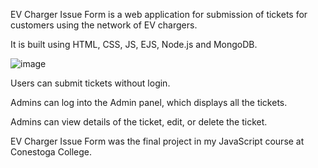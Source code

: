 EV Charger Issue Form is a web application for submission of tickets for customers using the network of EV chargers.

It is built using HTML, CSS, JS, EJS, Node.js and MongoDB.


![image](https://user-images.githubusercontent.com/46302098/194726797-95af8d81-d9d8-432c-ac81-38d29f903f82.png)

Users can submit tickets without login. 

Admins can log into the Admin panel, which displays all the tickets.

Admins can view details of the ticket, edit, or delete the ticket.

EV Charger Issue Form was the final project in my JavaScript course at Conestoga College.
